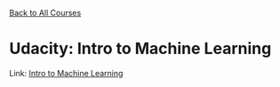 [Back to All Courses](https://github.com/coolinmc6/CS-concepts)

# Udacity: Intro to Machine Learning

Link: [Intro to Machine Learning](https://www.udacity.com/course/intro-to-machine-learning--ud120)


